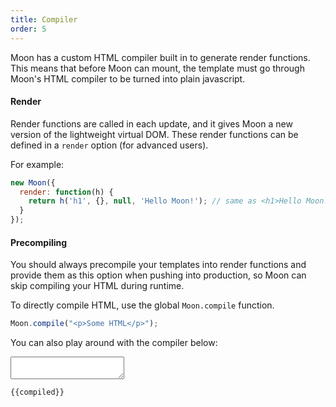 ```yaml
---
title: Compiler
order: 5
---
```


Moon has a custom HTML compiler built in to generate render functions. This means that before Moon can mount, the template must go through Moon's HTML compiler to be turned into plain javascript.

#### Render

Render functions are called in each update, and it gives Moon a new version of the lightweight virtual DOM. These render functions can be defined in a `render` option (for advanced users).

For example:

```js
new Moon({
  render: function(h) {
    return h('h1', {}, null, 'Hello Moon!'); // same as <h1>Hello Moon!</h1>
  }
});
```

#### Precompiling

You should always precompile your templates into render functions and provide them as this option when pushing into production, so Moon can skip compiling your HTML during runtime.

To directly compile HTML, use the global `Moon.compile` function.

```js
Moon.compile("<p>Some HTML</p>");
```

You can also play around with the compiler below:

<div id="compiler" class="example">
  <textarea m-on="input:compile"></textarea>
  <pre><code m-literal="style:'color: ' + ({{err}} ? 'red' : '')">{{compiled}}</code></pre>
</div>

<script>
new Moon({
  el: "#compiler",
  data: {
    compiled: function() {},
    err: false,
  },
  methods: {
    compile: function(event) {
      var app = this;
      app.set('err', false);
      console.error = function(msg) {
        app.set('compiled', msg)
        app.set('err', 'true');
      }
      var val = Moon.compile(event.target.value);
      if(!this.get('err')) {
        this.set('compiled', val);
        this.set('err', false);
      }
    }
  }
});
</script>
